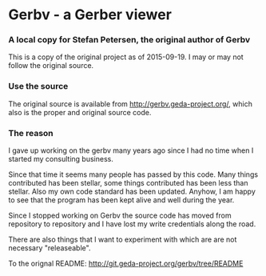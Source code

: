# Gerbv - a Gerber viewer
### A local copy for Stefan Petersen, the original author of Gerbv
This is a copy of the original project as of 2015-09-19. I may or may not
follow the original source.

### Use the source
The original source is available from http://gerbv.geda-project.org/, which
also is the proper and original source code.

### The reason
I gave up working on the gerbv many years ago since I had no time when I
started my consulting business.

Since that time it seems many people has passed by this code. Many things
contributed has been stellar, some things contributed has been less than
stellar. Also my own code standard has been updated. Anyhow, I am happy to
see that the program has been kept alive and well during the year.

Since I stopped working on Gerbv the source code has moved from repository
to repository and I have lost my write credentials along the road.

There are also things that I want to experiment with which are are not
necessary "releaseable".

To the orignal README: http://git.geda-project.org/gerbv/tree/README